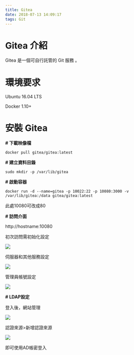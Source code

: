 ```yaml
---
title: Gitea
date: 2018-07-13 14:09:17
tags: Git
---
```


# **Gitea 介紹**

Gitea 是一個可自行託管的 Git 服務 。

<!-- more -->

# **環境要求**

Ubuntu 16.04 LTS

Docker 1.10+

# **安裝 Gitea**

**# 下載映像檔**
```linux
docker pull gitea/gitea:latest
```

**# 建立資料目錄**
```linux
sudo mkdir -p /var/lib/gitea
```

**# 啟動容器**
```linux
docker run -d --name=gitea -p 10022:22 -p 10080:3000 -v /var/lib/gitea:/data gitea/gitea:latest
```
此處10080可改成80


**# 訪問介面**

http://hostname:10080

初次訪問需初始化設定

![](https://i.imgur.com/29ef1Ct.png)

伺服器和其他服務設定

![](https://i.imgur.com/tbThDZS.png)

管理員帳號設定

![](https://i.imgur.com/ZwaY0ze.png)

**# LDAP設定**

登入後，網站管理

![](https://i.imgur.com/nERdmXX.png)

認證來源>新增認證來源

![](https://i.imgur.com/LI5Qtio.png)

即可使用AD帳密登入